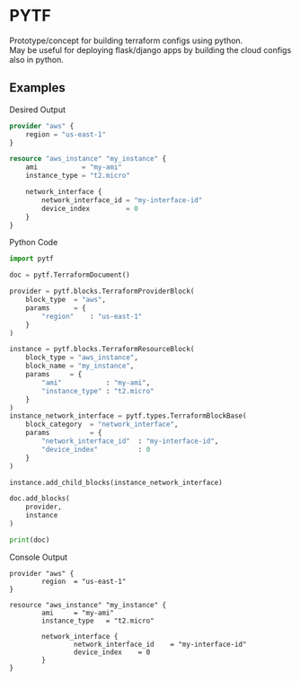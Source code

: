 # PYTF
Prototype/concept for building terraform configs using python.  
May be useful for deploying flask/django apps by building the cloud configs also in python.

## Examples
Desired Output
```tf
provider "aws" {
    region = "us-east-1"
}

resource "aws_instance" "my_instance" {
    ami           = "my-ami"
    instance_type = "t2.micro"

    network_interface {
        network_interface_id = "my-interface-id"
        device_index         = 0
    }
}

```

Python Code
```py
import pytf

doc = pytf.TerraformDocument()

provider = pytf.blocks.TerraformProviderBlock(
    block_type  = "aws",
    params      = {
        "region"    : "us-east-1"
    }
)

instance = pytf.blocks.TerraformResourceBlock(
    block_type = "aws_instance",
    block_name = "my_instance",
    params     = {
        "ami"           : "my-ami",
        "instance_type" : "t2.micro"
    }
)
instance_network_interface = pytf.types.TerraformBlockBase(
    block_category  = "network_interface",
    params          = {
        "network_interface_id"  : "my-interface-id",
        "device_index"          : 0
    }
)

instance.add_child_blocks(instance_network_interface)

doc.add_blocks(
    provider,
    instance
)

print(doc)
```

Console Output
```
provider "aws" {
        region  = "us-east-1"
}

resource "aws_instance" "my_instance" {
        ami     = "my-ami"
        instance_type   = "t2.micro"

        network_interface {
                network_interface_id    = "my-interface-id"
                device_index    = 0
        }
}
```